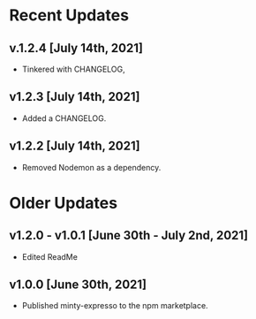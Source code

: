 # Recent Updates #
## v.1.2.4 [July 14th, 2021]
* Tinkered with CHANGELOG,

## v1.2.3 [July 14th, 2021]
* Added a CHANGELOG.

## v1.2.2 [July 14th, 2021]
* Removed Nodemon as a dependency.

# Older Updates #

## v1.2.0 - v1.0.1 [June 30th - July 2nd, 2021]
* Edited ReadMe

## v1.0.0 [June 30th, 2021]
* Published minty-expresso to the npm marketplace.
